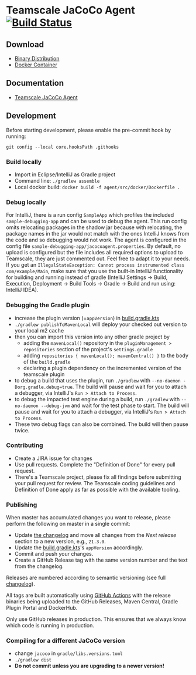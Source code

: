 # Teamscale JaCoCo Agent [![Build Status](https://github.com/cqse/teamscale-jacoco-agent/workflows/Build/badge.svg)](https://github.com/cqse/teamscale-jacoco-agent/actions)

## Download

* [Binary Distribution](https://github.com/cqse/teamscale-jacoco-agent/releases)
* [Docker Container](https://hub.docker.com/r/cqse/teamscale-jacoco-agent/tags/)

## Documentation

* [Teamscale JaCoCo Agent](agent/README.md)

## Development

Before starting development, please enable the pre-commit hook by running:

```
git config --local core.hooksPath .githooks
```

### Build locally

* Import in Eclipse/IntelliJ as Gradle project
* Command line: `./gradlew assemble`
* Local docker build: `docker build -f agent/src/docker/Dockerfile .`

### Debug locally

For IntelliJ, there is a run config `SampleApp` which profiles the included `sample-debugging-app` and can be used to 
debug the agent. This run config omits relocating packages in the shadow jar because with relocating, the package 
names in the jar would not match with the ones IntelliJ knows from the code and so debugging would not work. 
The agent is configured in the config file `sample-debugging-app/jacocoagent.properties`. By default, no upload 
is configured but the file includes all required options to upload to Teamscale, they are just commented out. 
Feel free to adapt it to your needs.
If you get an `IllegalStateException: Cannot process instrumented class com/example/Main`, make sure that you use 
the built-in IntelliJ functionality for building and running instead of 
gradle (IntelliJ Settings -> Build, Execution, Deployment -> Build Tools -> Gradle -> Build and run using: IntelliJ IDEA).

### Debugging the Gradle plugin

* increase the plugin version (=`appVersion`) in [build.gradle.kts](build.gradle.kts)
* `./gradlew publishToMavenLocal` will deploy your checked out version to your local m2 cache
* then you can import this version into any other gradle project by
  * adding the `mavenLocal()` repository in the `pluginManagement > repositories` section of the project's `settings.gradle`
  * adding `repositories { mavenLocal(); mavenCentral() }` to the body of the `build.gradle`
  * declaring a plugin dependency on the incremented version of the teamscale plugin
* to debug a build that uses the plugin, run `./gradlew` with `--no-daemon -Dorg.gradle.debug=true`.
  The build will pause and wait for you to attach a debugger, via IntelliJ's `Run > Attach to Process`.
* to debug the impacted test engine during a build, run `./gradlew` with `--no-daemon --debug-jvm` and wait for the test phase to start.
  The build will pause and wait for you to attach a debugger, via IntelliJ's `Run > Attach to Process`.
* These two debug flags can also be combined. The build will then pause twice.

### Contributing

* Create a JIRA issue for changes
* Use pull requests. Complete the "Definition of Done" for every pull request.
* There's a Teamscale project, please fix all findings before submitting your pull request for review. The Teamscale coding guidelines and Definition of Done apply as far as possible with the available tooling.

### Publishing

When master has accumulated changes you want to release, please perform the following on master in a single commit:

- Update [the changelog](CHANGELOG.md) and move all changes from the _Next release_ section to a new version, e.g., `21.3.0`.
- Update the [build.gradle.kts](build.gradle.kts)'s `appVersion` accordingly.
- Commit and push your changes.
- Create a GitHub Release tag with the same version number and the text from the changelog.

Releases are numbered according to semantic versioning (see full [changelog](CHANGELOG.md)).

All tags are built automatically using [GitHub Actions](https://github.com/cqse/teamscale-jacoco-agent/actions) with the release binaries being uploaded to the GitHub Releases, Maven Central, Gradle Plugin Portal and DockerHub.

Only use GitHub releases in production. This ensures that we always know which code is running in production.

### Compiling for a different JaCoCo version

* change `jacoco` in `gradle/libs.versions.toml`
* `./gradlew dist`
* **Do not commit unless you are upgrading to a newer version!**
